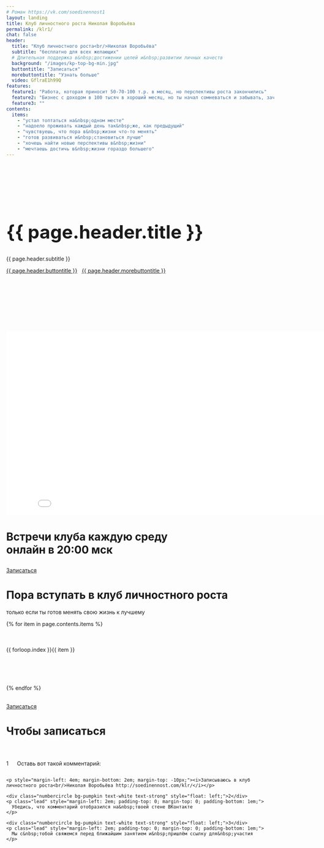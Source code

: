 ```yaml
---
# Роман https://vk.com/soedinennost1
layout: landing
title: Клуб личностного роста Николая Воробьёва
permalink: /klr1/
chat: false
header: 
  title: "Клуб личностного роста<br/>Николая Воробьёва"
  subtitle: "бесплатно для всех желающих"
  # Длительная поддержка в&nbsp;достижении целей и&nbsp;развитии личных качеств
  background: "/images/kp-top-bg-min.jpg"
  buttontitle: "Записаться"
  morebuttontitle: "Узнать больше"
  video: GflraE1h99Q
features: 
  feature1: "Работа, которая приносит 50-70-100 т.р. в месяц, но перспективы роста закончились"
  feature2: "Бизнес с доходом в 100 тысяч в хороший месяц, но ты начал сомневаться и забывать, зачем открывал бизнес"
  feature3: ""
contents: 
  items:
    - "устал топтаться на&nbsp;одном месте"
    - "надоело проживать каждый день так&nbsp;же, как предыдущий"
    - "чувствуешь, что пора в&nbsp;жизни что-то менять"
    - "готов развиваться и&nbsp;становиться лучше"
    - "хочешь найти новые перспективы в&nbsp;жизни"
    - "мечтаешь достичь в&nbsp;жизни гораздо большего"
---
```


<div class="section bg-primary text-center" style="background-image: url({{ page.header.background }}); background-size: cover; background-position: center; padding: 150px 0;">
  <div class="container">
    <h1 style="margin-top: 0; font-size: 48px;">{{ page.header.title }}</h1>
    <p class="lead">
      {{ page.header.subtitle }}
    </p>
    <a class="btn btn-danger" href="#pricing"><i class="fa fa-arrow-right"></i> {{ page.header.buttontitle }}</a>
    &nbsp;
    <a class="btn btn-info" href="#more"><i class="fa fa-arrow-down"></i> {{ page.header.morebuttontitle }}</a>
  </div>
</div>

<div class="section bg-clouds-lighter" id="more">
  <div class="container">
    <div class="row">
      <div class="col-md-10 col-md-offset-1 text-center">
        <div class="flex-video widescreen">
          <iframe width="853" height="480" src="//www.youtube.com/embed/{{ page.header.video }}?rel=0&amp;controls=0&amp;showinfo=0" frameborder="0" allowfullscreen></iframe>
        </div>
      </div>
    </div>
    <h1 class="text-center">Встречи клуба каждую среду<br/>онлайн в&nbsp;20:00&nbsp;мск</h1>
    <div class="clock"></div>
    <p class="text-center">
      <a class="btn btn-danger" href="#pricing"><i class="fa fa-arrow-right"></i> Записаться</a>
    </p>
  </div>
</div>

<div class="section">
  <div class="container">
    <h1 class="text-center">Пора вступать в клуб личностного роста</h1>
    <p class="lead text-muted text-center">только если ты готов менять свою жизнь к лучшему</p>
    <div class="row">
      {% for item in page.contents.items %}
        <div class="col-xs-10 col-xs-offset-1 col-sm-offset-0 col-sm-6 col-md-4" style="height: 100px; margin-top: 50px">
          <div class="numbercircle-md bg-nephritis text-white text-strong" style="float: left;">{{ forloop.index }}</div>
          <p style="margin-left: 4em; margin-top: 0; padding-bottom: 1em;">{{ item }}</p>
        </div>
      {% endfor %}
    </div>
    <br/>
    <p class="text-center">
      <a class="btn btn-danger" href="#pricing"><i class="fa fa-arrow-right"></i> Записаться</a>
    </p>
  </div>
</div>

<link rel="stylesheet" href="/vendor/flipclock/flipclock.css"/>

<script src="/vendor/flipclock/flipclock.js"></script>  
<script type="text/javascript" src="/vendor/moment/moment-with-locales.min.js"></script>
<script type="text/javascript" src="/vendor/moment/moment-timezone-with-data-2010-2020.min.js"></script>

<script type="text/javascript">
  var clock;

  const targetDay = 3; // среда
  const targetHour = 20; // 20:00

  $(document).ready(function() {
    // Set some date in the future. In this case, it's always Jan 1
    var futureDate = moment().tz('Europe/Moscow');

    if (futureDate.day() > targetDay) {
      futureDate.add(1, 'week');
    }

    if (futureDate.day() == targetDay && futureDate.hour() >= targetHour) {
      futureDate.add(1, 'week');
    }

    futureDate = futureDate.day(targetDay).hour(targetHour).minute(0);

    // Calculate the difference in seconds between the future and current date
    var diff = futureDate.unix() - moment().unix();

    // Instantiate a coutdown FlipClock
    clock = $('.clock').FlipClock(diff, {
      clockFace: 'DailyCounter',
      countdown: true,
      language: 'Russian'
    });
  });
</script>

<div class="section bg-clouds-lighter" id="pricing">
  <div class="container">
    <h1 class="text-center">Чтобы записаться</h1>
  </div>
  <div class="content">
    <div class="numbercircle bg-pumpkin text-white text-strong" style="float: left;">1</div>
    <p class="lead" style="margin-left: 2em; padding-top: 0; margin-top: 0; padding-bottom: 1em;">
      Оставь вот такой комментарий:
    </p>

    <p style="margin-left: 4em; margin-bottom: 2em; margin-top: -10px;"><i>Записываюсь в клуб личностного роста<br/>Николая Воробьёва http://soedinennost.com/klr/</i></p>

    <div class="numbercircle bg-pumpkin text-white text-strong" style="float: left;">2</div>
    <p class="lead" style="margin-left: 2em; padding-top: 0; margin-top: 0; padding-bottom: 1em;">
      Убедись, что комментарий отобразился на&nbsp;твоей стене ВКонтакте
    </p>

    <div class="numbercircle bg-pumpkin text-white text-strong" style="float: left;">3</div>
    <p class="lead" style="margin-left: 2em; padding-top: 0; margin-top: 0; padding-bottom: 1em;">
      Мы с&nbsp;тобой свяжемся перед ближайшим занятием и&nbsp;пришлём ссылку для&nbsp;участия
    </p>
  </div>
  <div class="content">
    <div id="vk_comments"></div>
  </div>
</div>

<style type="text/css">
body {
  min-width: 700px;
}
.clock {
  margin: 2em 0;
  width: 620px;
  left: 50%;
  margin-left: -310px;
}
</style>

<style type="text/css">
.content {
  width: 700px;
  margin: 0 auto;
  padding: 40px 0 0 0;
}
</style>

<script type="text/javascript" src="//vk.com/js/api/openapi.js?115"></script>
<script type="text/javascript">
VK.init({apiId: {{ site.vk_app_id }}, onlyWidgets: true});
VK.Widgets.Comments("vk_comments", {width: 700, limit: 100, attach: "*"}, '{{ page.stream }}');
</script>

<!-- Сбор базы ретаргетинга -->
<script type="text/javascript">(window.Image ? (new Image()) : document.createElement('img')).src = location.protocol + '//vk.com/rtrg?r=gyO72nZKyfQ4j2mho3hrfkDlDoHv2zdLON**Ne3IfsV3nqcoLpFIm*ObtpCiBaWziRSLycFX2CxkfQc/OoBRq7JQh9cri1GZ25r8kmWr6k31rq3DcDZix3GIfU*8*7fgKPiZdauH5PPHBF6PCE2yGfkXmgrQ9vLOzYYRDvtbIG8-';</script>